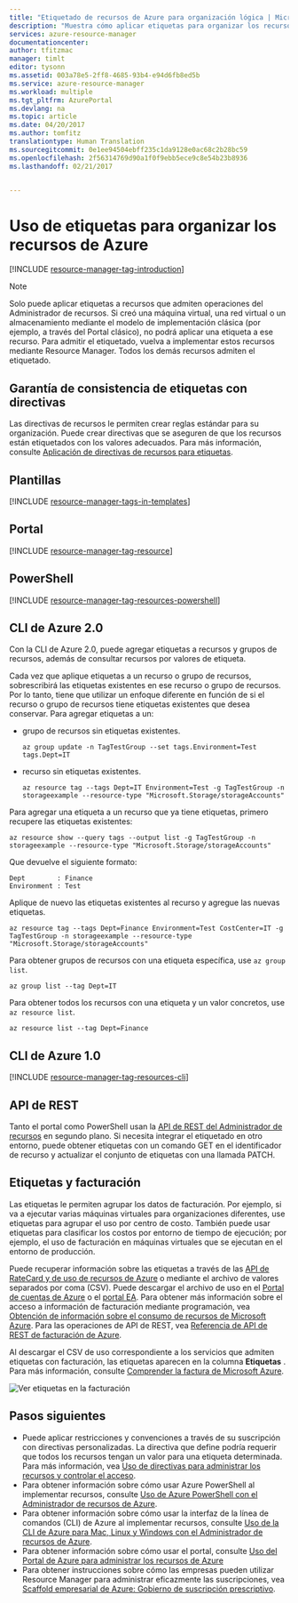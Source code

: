```yaml
---
title: "Etiquetado de recursos de Azure para organización lógica | Microsoft Docs"
description: "Muestra cómo aplicar etiquetas para organizar los recursos de Azure para la facturación y administración."
services: azure-resource-manager
documentationcenter: 
author: tfitzmac
manager: timlt
editor: tysonn
ms.assetid: 003a78e5-2ff8-4685-93b4-e94d6fb8ed5b
ms.service: azure-resource-manager
ms.workload: multiple
ms.tgt_pltfrm: AzurePortal
ms.devlang: na
ms.topic: article
ms.date: 04/20/2017
ms.author: tomfitz
translationtype: Human Translation
ms.sourcegitcommit: 0e1ee94504ebff235c1da9128e0ac68c2b28bc59
ms.openlocfilehash: 2f56314769d90a1f0f9ebb5ece9c8e54b23b8936
ms.lasthandoff: 02/21/2017


---
```

# <a name="use-tags-to-organize-your-azure-resources"></a>Uso de etiquetas para organizar los recursos de Azure
[!INCLUDE [resource-manager-tag-introduction](../../includes/resource-manager-tag-introduction.md)]

> [!NOTE]
> Solo puede aplicar etiquetas a recursos que admiten operaciones del Administrador de recursos. Si creó una máquina virtual, una red virtual o un almacenamiento mediante el modelo de implementación clásica (por ejemplo, a través del Portal clásico), no podrá aplicar una etiqueta a ese recurso. Para admitir el etiquetado, vuelva a implementar estos recursos mediante Resource Manager. Todos los demás recursos admiten el etiquetado.
> 
> 

## <a name="ensure-tag-consistency-with-policies"></a>Garantía de consistencia de etiquetas con directivas

Las directivas de recursos le permiten crear reglas estándar para su organización. Puede crear directivas que se aseguren de que los recursos están etiquetados con los valores adecuados. Para más información, consulte [Aplicación de directivas de recursos para etiquetas](resource-manager-policy-tags.md).

## <a name="templates"></a>Plantillas

[!INCLUDE [resource-manager-tags-in-templates](../../includes/resource-manager-tags-in-templates.md)]

## <a name="portal"></a>Portal
[!INCLUDE [resource-manager-tag-resource](../../includes/resource-manager-tag-resources.md)]

## <a name="powershell"></a>PowerShell
[!INCLUDE [resource-manager-tag-resources-powershell](../../includes/resource-manager-tag-resources-powershell.md)]

## <a name="azure-cli-20"></a>CLI de Azure 2.0

Con la CLI de Azure 2.0, puede agregar etiquetas a recursos y grupos de recursos, además de consultar recursos por valores de etiqueta.

Cada vez que aplique etiquetas a un recurso o grupo de recursos, sobrescribirá las etiquetas existentes en ese recurso o grupo de recursos. Por lo tanto, tiene que utilizar un enfoque diferente en función de si el recurso o grupo de recursos tiene etiquetas existentes que desea conservar. Para agregar etiquetas a un:

* grupo de recursos sin etiquetas existentes.

  ```azurecli
  az group update -n TagTestGroup --set tags.Environment=Test tags.Dept=IT
  ```

* recurso sin etiquetas existentes.

  ```azurecli
  az resource tag --tags Dept=IT Environment=Test -g TagTestGroup -n storageexample --resource-type "Microsoft.Storage/storageAccounts"
  ``` 

Para agregar una etiqueta a un recurso que ya tiene etiquetas, primero recupere las etiquetas existentes: 

```azurecli
az resource show --query tags --output list -g TagTestGroup -n storageexample --resource-type "Microsoft.Storage/storageAccounts"
```

Que devuelve el siguiente formato:

```
Dept        : Finance
Environment : Test
```

Aplique de nuevo las etiquetas existentes al recurso y agregue las nuevas etiquetas.

```azurecli
az resource tag --tags Dept=Finance Environment=Test CostCenter=IT -g TagTestGroup -n storageexample --resource-type "Microsoft.Storage/storageAccounts"
``` 

Para obtener grupos de recursos con una etiqueta específica, use `az group list`.

```azurecli
az group list --tag Dept=IT
```

Para obtener todos los recursos con una etiqueta y un valor concretos, use `az resource list`.

```azurecli
az resource list --tag Dept=Finance
```

## <a name="azure-cli-10"></a>CLI de Azure 1.0
[!INCLUDE [resource-manager-tag-resources-cli](../../includes/resource-manager-tag-resources-cli.md)]

## <a name="rest-api"></a>API de REST
Tanto el portal como PowerShell usan la [API de REST del Administrador de recursos](https://docs.microsoft.com/rest/api/resources/) en segundo plano. Si necesita integrar el etiquetado en otro entorno, puede obtener etiquetas con un comando GET en el identificador de recurso y actualizar el conjunto de etiquetas con una llamada PATCH.

## <a name="tags-and-billing"></a>Etiquetas y facturación
Las etiquetas le permiten agrupar los datos de facturación. Por ejemplo, si va a ejecutar varias máquinas virtuales para organizaciones diferentes, use etiquetas para agrupar el uso por centro de costo. También puede usar etiquetas para clasificar los costos por entorno de tiempo de ejecución; por ejemplo, el uso de facturación en máquinas virtuales que se ejecutan en el entorno de producción.


Puede recuperar información sobre las etiquetas a través de las [API de RateCard y de uso de recursos de Azure](../billing/billing-usage-rate-card-overview.md) o mediante el archivo de valores separados por coma (CSV). Puede descargar el archivo de uso en el [Portal de cuentas de Azure](https://account.windowsazure.com/) o el [portal EA](https://ea.azure.com). Para obtener más información sobre el acceso a información de facturación mediante programación, vea [Obtención de información sobre el consumo de recursos de Microsoft Azure](../billing/billing-usage-rate-card-overview.md). Para las operaciones de API de REST, vea [Referencia de API de REST de facturación de Azure](https://msdn.microsoft.com/library/azure/1ea5b323-54bb-423d-916f-190de96c6a3c).


Al descargar el CSV de uso correspondiente a los servicios que admiten etiquetas con facturación, las etiquetas aparecen en la columna **Etiquetas** . Para más información, consulte [Comprender la factura de Microsoft Azure](../billing/billing-understand-your-bill.md).

![Ver etiquetas en la facturación](./media/resource-group-using-tags/billing_csv.png)

## <a name="next-steps"></a>Pasos siguientes
* Puede aplicar restricciones y convenciones a través de su suscripción con directivas personalizadas. La directiva que define podría requerir que todos los recursos tengan un valor para una etiqueta determinada. Para más información, vea [Uso de directivas para administrar los recursos y controlar el acceso](resource-manager-policy.md).
* Para obtener información sobre cómo usar Azure PowerShell al implementar recursos, consulte [Uso de Azure PowerShell con el Administrador de recursos de Azure](powershell-azure-resource-manager.md).
* Para obtener información sobre cómo usar la interfaz de la línea de comandos (CLI) de Azure al implementar recursos, consulte [Uso de la CLI de Azure para Mac, Linux y Windows con el Administrador de recursos de Azure](xplat-cli-azure-resource-manager.md).
* Para obtener información sobre cómo usar el portal, consulte [Uso del Portal de Azure para administrar los recursos de Azure](resource-group-portal.md)  
* Para obtener instrucciones sobre cómo las empresas pueden utilizar Resource Manager para administrar eficazmente las suscripciones, vea [Scaffold empresarial de Azure: Gobierno de suscripción prescriptivo](resource-manager-subscription-governance.md).


